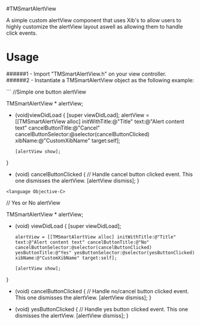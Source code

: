 #TMSmartAlertView

A simple custom alertView component that uses Xib's to allow users to highly customize the alertView layout aswell as allowing them to handle click events.

# Usage

######1 - Import "TMSmartAlertView.h" on your view controller. <br/>
######2 - Instantiate a TMSmartAlertView object as the following example:

<language Objective-C>
```
//Simple one button alertView

TMSmartAlertView * alertView;

- (void)viewDidLoad
{
    [super viewDidLoad];
	  alertView = [[TMSmartAlertView alloc] initWithTitle:@"Title" text:@"Alert content text" cancelButtonTitle:@"Cancel" cancelButtonSelector:@selector(cancelButtonClicked) xibName:@"CustomXibName" target:self];
	  
	  [alertView show];
}

- (void) cancelButtonClicked
{
  // Handle cancel button clicked event. This one dismisses the alertView.
  [alertView dismiss];
}
```
<language Objective-C>
```
// Yes or No alertView

TMSmartAlertView * alertView;

- (void) viewDidLoad
{
    [super viewDidLoad];
	  
	  alertView = [[TMSmartAlertView alloc] initWithTitle:@"Title" text:@"Alert content text" cancelButtonTitle:@"No"       cancelButtonSelector:@selector(cancelButtonClicked) yesButtonTitle:@"Yes" yesButtonSelector:@selector(yesButtonClicked) xibName:@"CustomXibName" target:self];
	  
	  [alertView show];
}

- (void) cancelButtonClicked
{
  // Handle no/cancel button clicked event. This one dismisses the alertView.
  [alertView dismiss];
}

- (void) yesButtonClicked
{
  // Handle yes button clicked event. This one dismisses the alertView.
  [alertView dismiss];
}
```

